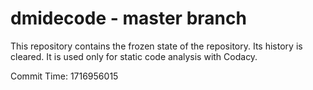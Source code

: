 # dmidecode - master branch

This repository contains the frozen state of the repository.
Its history is cleared. It is used only for static code
analysis with Codacy.

Commit Time: 1716956015